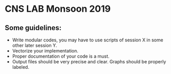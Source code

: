 # CNS LAB Monsoon 2019
## Some guidelines:

- Write modular codes, you may have to use scripts of session X in some other later session Y.
- Vectorize your implementation.
- Proper documentation of your code is a must.
- Output files should be very precise and clear. Graphs should be properly labeled. 

